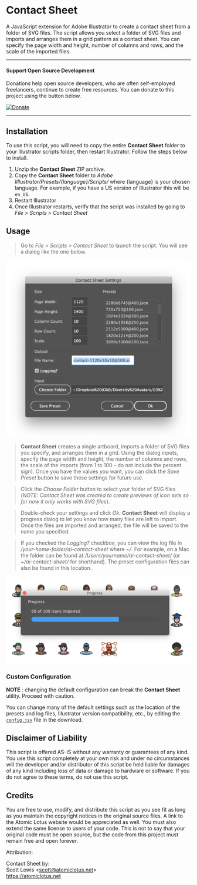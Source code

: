 # Contact Sheet

A JavaScript extension for Adobe Illustrator to create a contact sheet from a folder of SVG files. The script allows you select a folder of SVG files and imports and arranges them in a grid pattern as a contact sheet. You can specify the page width and height, number of columns and rows, and the scale of the imported files.

***
#### Support Open Source Development

Donations help open source developers, who are often self-employed freelancers, continue to create free resources. You can donate to this project using the button below.

[![Donate](https://img.shields.io/badge/Donate-PayPal-green.svg)](https://www.paypal.com/cgi-bin/webscr?cmd=_s-xclick&hosted_button_id=SZQVVSQDZS75A)

***

## Installation

To use this script, you will need to copy the entire <strong>Contact Sheet</strong> folder to your Illustrator scripts folder, then restart Illustrator. Follow the steps below to install.

1. Unzip the <strong>Contact Sheet</strong> ZIP archive.
2. Copy the <strong>Contact Sheet</strong> folder to <em>Adobe Illlustrator/Presets/{language}/Scripts/</em> where {language} is your chosen language. For example, if you have a US version of Illustrator this will be `en_US`.
3. Restart Illustrator
4. Once Illustrator restarts, verify that the script was installed by going to <em>File &gt; Scripts &gt; Contact Sheet</em>

## Usage

> Go to <em>File &gt; Scripts &gt; Contact Sheet</em> to launch the script. You will see a dialog like the one below.

![Contact Sheet screen capture 1](./images/contact-sheet-01.png)

> <strong>Contact Sheet</strong> creates a single artboard, imports a folder of SVG files you specify, and arranges them in a grid. Using the dialog inputs, specify the page width and height, the number of columns and rows, the scale of the imports (from 1 to 100 - do not include the percent sign). Once you have the values you want, you can click the <em>Save Preset</em> button to save these settings for future use.

> Click the <em>Choose Folder</em> button to select your folder of SVG files (<em>NOTE: Contact Sheet was created to create previews of icon sets so for now it only works with SVG files</em>).

> Double-check your settings and click <em>Ok</em>. <strong>Contact Sheet</strong> will display a progress dialog to let you know how many files are left to import. Once the files are imported and arranged, the file will be saved to the name you specified.

> If you checked the <em>Logging?</em> checkbox, you can view the log file in <em>/your-home-folder/ai-contact-sheet</em> where <em>~/</em>. For example, on a Mac the folder can be found at <em>/Users/yourname/ai-contact-sheet/</em> (or <em>~/ai-contact-sheet/</em> for shorthand). The preset configuration files can also be found in this location.

![Contact Sheet screen capture 1](./images/contact-sheet-03.png)

### Custom Configuration

<strong>NOTE</strong> : changing the default configuration can break the <strong>Contact Sheet</strong> utility. Proceed with caution.

You can change many of the default settings such as the location of the presets and log files, Illustrator version compatibility, etc., by editing the [`config.jsx`](./inc/config.jsx) file in the download.

## Disclaimer of Liability

This script is offered AS-IS without any warranty or guarantees of any kind. You use this script completely at your own risk and under no circumstances will the developer and/or distributor of this script be held liable for damages of any kind including loss of data or damage to hardware or software. If you do not agree to these terms, do not use this script.

## Credits

You are free to use, modify, and distribute this script as you see fit as long as you maintain the copyright notices in the original source files. A link to the Atomic Lotus website would be appreciated as well. You must also extend the same license to users of your code. This is not to say that your original code must be open source, but the code from this project must remain free and open forever.

Attribution:

Contact Sheet by:<br>
Scott Lewis &lt;scott@atomiclotus.net&gt;<br>
https://atomiclotus.net